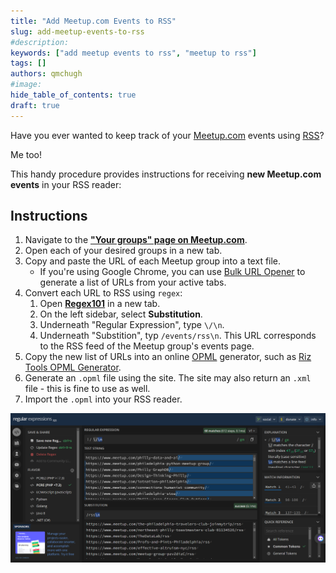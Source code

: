 ```yaml
---
title: "Add Meetup.com Events to RSS"
slug: add-meetup-events-to-rss
#description: 
keywords: ["add meetup events to rss", "meetup to rss"]
tags: []
authors: qmchugh
#image: 
hide_table_of_contents: true
draft: true
---
```


Have you ever wanted to keep track of your [Meetup.com](https://meetup.com/) events using [RSS](https://rss.com/blog/how-do-rss-feeds-work/)? 

Me too!

This handy procedure provides instructions for receiving **new Meetup.com events** in your RSS reader:

## Instructions
1. Navigate to the **["Your groups" page on Meetup.com](https://www.meetup.com/groups/)**.
2. Open each of your desired groups in a new tab.
3. Copy and paste the URL of each Meetup group into a text file.
    - If you're using Google Chrome, you can use [Bulk URL Opener](https://chromewebstore.google.com/detail/bulk-url-opener/kgnfciolbjojfdbbelbdbhhocjmhenep) to generate a list of URLs from your active tabs.
4. Convert each URL to RSS using `regex`:
   1. Open **[Regex101](https://regex101.com/)** in a new tab.
   2. On the left sidebar, select **Substitution**.
   3. Underneath "Regular Expression", type `\/\n`.
   4. Underneath "Substition", typ `/events/rss\n`. This URL corresponds to the RSS feed of the Meetup group's events page.
5. Copy the new list of URLs into an online [OPML](http://opml.org/) generator, such as [Riz Tools OPML Generator](https://dotriz.com/tools/opml-generator/).
6. Generate an `.opml` file using the site. The site may also return an `.xml` file - this is fine to use as well.
7. Import the `.opml` into your RSS reader.

![Convert Meetup event URLs to RSS feeds](../assets/regex-101-convert-meetup-event-urls-to-rss.png)